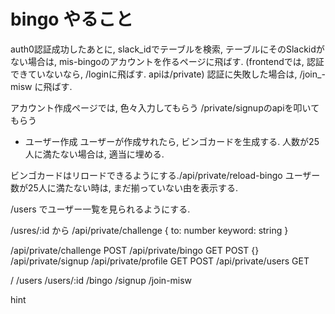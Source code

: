 # bingo やること

auth0認証成功したあとに, slack_idでテーブルを検索, テーブルにそのSlackidがない場合は,
mis-bingoのアカウントを作るページに飛ばす. (frontendでは, 認証できていないなら, /loginに飛ばす. apiは/private)
認証に失敗した場合は, /join_-misw に飛ばす.

アカウント作成ページでは, 色々入力してもらう
/private/signupのapiを叩いてもらう

* ユーザー作成
ユーザーが作成サれたら, 
ビンゴカードを生成する.
人数が25人に満たない場合は, 適当に埋める.

ビンゴカードはリロードできるようにする./api/private/reload-bingo
ユーザー数が25人に満たない時は, まだ揃っていない由を表示する.

/users でユーザー一覧を見られるようにする.

/usres/:id から /api/private/challenge
{
    to: number
    keyword: string
}

/api/private/challenge POST
/api/private/bingo GET POST {}
/api/private/signup
/api/private/profile GET POST
/api/private/users GET

/
/users
/users/:id
/bingo
/signup
/join-misw

hint
